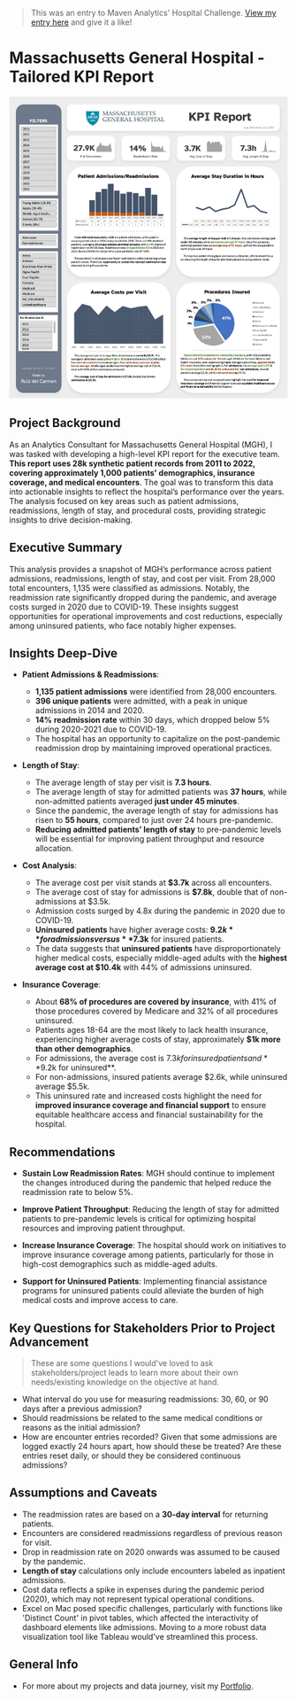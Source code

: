 > This was an entry to Maven Analytics' Hospital Challenge. [View my entry here](https://mavenanalytics.io/project/16996) and give it a like!

# Massachusetts General Hospital - Tailored KPI Report

![MGH - KPI Report](KPI_Report.png)

## Project Background

As an Analytics Consultant for Massachusetts General Hospital (MGH), I was tasked with developing a high-level KPI report for the executive team. **This report uses 28k synthetic patient records from 2011 to 2022, covering approximately 1,000 patients' demographics, insurance coverage, and medical encounters**. The goal was to transform this data into actionable insights to reflect the hospital’s performance over the years. The analysis focused on key areas such as patient admissions, readmissions, length of stay, and procedural costs, providing strategic insights to drive decision-making.

## Executive Summary

This analysis provides a snapshot of MGH’s performance across patient admissions, readmissions, length of stay, and cost per visit. From 28,000 total encounters, 1,135 were classified as admissions. Notably, the readmission rate significantly dropped during the pandemic, and average costs surged in 2020 due to COVID-19. These insights suggest opportunities for operational improvements and cost reductions, especially among uninsured patients, who face notably higher expenses.

## Insights Deep-Dive

- **Patient Admissions & Readmissions**:
    - **1,135 patient admissions** were identified from 28,000 encounters.
    - **396 unique patients** were admitted, with a peak in unique admissions in 2014 and 2020.
    - **14% readmission rate** within 30 days, which dropped below 5% during 2020-2021 due to COVID-19.
    - The hospital has an opportunity to capitalize on the post-pandemic readmission drop by maintaining improved operational practices.
  
- **Length of Stay**:
    - The average length of stay per visit is **7.3 hours**.
    - The average length of stay for admitted patients was **37 hours**, while non-admitted patients averaged **just under 45 minutes**.
    - Since the pandemic, the average length of stay for admissions has risen to **55 hours**, compared to just over 24 hours pre-pandemic.
    - **Reducing admitted patients’ length of stay** to pre-pandemic levels will be essential for improving patient throughput and resource allocation.

- **Cost Analysis**:
    - The average cost per visit stands at **$3.7k** across all encounters.
    - The average cost of stay for admissions is **$7.8k**, double that of non-admissions at $3.5k.
    - Admission costs surged by 4.8x during the pandemic in 2020 due to COVID-19.
    - **Uninsured patients** have higher average costs: **$9.2k** for admissions versus **$7.3k** for insured patients.
    - The data suggests that **uninsured patients** have disproportionately higher medical costs, especially middle-aged adults with the **highest average cost at $10.4k** with 44% of admissions uninsured.

- **Insurance Coverage**:
    - About **68% of procedures are covered by insurance**, with 41% of those procedures covered by Medicare and 32% of all procedures uninsured.
    - Patients ages 18-64 are the most likely to lack health insurance, experiencing higher average costs of stay, approximately **$1k more than other demographics**.
    - For admissions, the average cost is $7.3k for insured patients and **$9.2k for uninsured**.
    - For non-admissions, insured patients average $2.6k, while uninsured average $5.5k.
    - This uninsured rate and increased costs highlight the need for **improved insurance coverage and financial support** to ensure equitable healthcare access and financial sustainability for the hospital.

## Recommendations

- **Sustain Low Readmission Rates**: MGH should continue to implement the changes introduced during the pandemic that helped reduce the readmission rate to below 5%.
  
- **Improve Patient Throughput**: Reducing the length of stay for admitted patients to pre-pandemic levels is critical for optimizing hospital resources and improving patient throughput.
  
- **Increase Insurance Coverage**: The hospital should work on initiatives to improve insurance coverage among patients, particularly for those in high-cost demographics such as middle-aged adults.

- **Support for Uninsured Patients**: Implementing financial assistance programs for uninsured patients could alleviate the burden of high medical costs and improve access to care.

## Key Questions for Stakeholders Prior to Project Advancement

> These are some questions I would've loved to ask stakeholders/project leads to learn more about their own needs/existing knowledge on the objective at hand.

- What interval do you use for measuring readmissions: 30, 60, or 90 days after a previous admission?
- Should readmissions be related to the same medical conditions or reasons as the initial admission?
- How are encounter entries recorded? Given that some admissions are logged exactly 24 hours apart, how should these be treated? Are these entries reset daily, or should they be considered continuous admissions?

## Assumptions and Caveats

- The readmission rates are based on a **30-day interval** for returning patients.
- Encounters are considered readmissions regardless of previous reason for visit.
- Drop in readmission rate on 2020 onwards was assumed to be caused by the pandemic.
- **Length of stay** calculations only include encounters labeled as inpatient admissions.
- Cost data reflects a spike in expenses during the pandemic period (2020), which may not represent typical operational conditions.
- Excel on Mac posed specific challenges, particularly with functions like 'Distinct Count' in pivot tables, which affected the interactivity of dashboard elements like admissions. Moving to a more robust data visualization tool like Tableau would've streamlined this process.

## General Info

- For more about my projects and data journey, visit my [Portfolio](https://ruizdelcarmen.me/).
